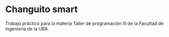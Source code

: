 # Changuito smart

Trabajo práctico para la materia Taller de programación III de la Facultad de ingeniería de la UBA.
